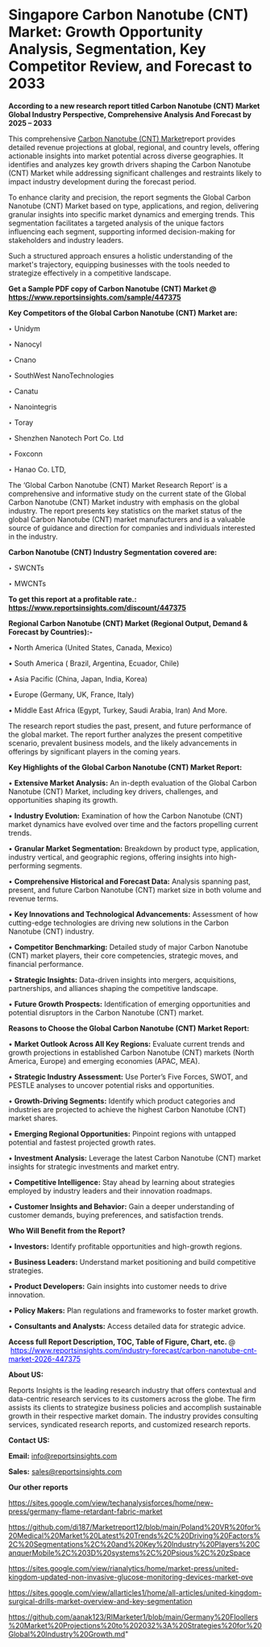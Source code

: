 # Singapore Carbon Nanotube (CNT) Market: Growth Opportunity Analysis, Segmentation, Key Competitor Review, and Forecast to 2033

<strong>According to a new research report titled Carbon Nanotube (CNT) Market Global Industry Perspective, Comprehensive Analysis And Forecast by 2025 – 2033</strong>

This comprehensive <a href=https://www.reportsinsights.com/sample/447375>Carbon Nanotube (CNT) Market</a>report provides detailed revenue projections at global, regional, and country levels, offering actionable insights into market potential across diverse geographies. It identifies and analyzes key growth drivers shaping the Carbon Nanotube (CNT) Market while addressing significant challenges and restraints likely to impact industry development during the forecast period.

To enhance clarity and precision, the report segments the Global Carbon Nanotube (CNT) Market based on type, applications, and region, delivering granular insights into specific market dynamics and emerging trends. This segmentation facilitates a targeted analysis of the unique factors influencing each segment, supporting informed decision-making for stakeholders and industry leaders.

Such a structured approach ensures a holistic understanding of the market's trajectory, equipping businesses with the tools needed to strategize effectively in a competitive landscape.

<strong>Get a Sample PDF copy of Carbon Nanotube (CNT) Market </strong><strong>@<a href=https://www.reportsinsights.com/sample/447375 style=color:#0000ff;> https://www.reportsinsights.com/sample/447375</a></strong></font>

<strong>Key Competitors of the Global Carbon Nanotube (CNT) Market are:</strong>

‣ Unidym

‣ Nanocyl

‣ Cnano

‣ SouthWest NanoTechnologies

‣ Canatu

‣ Nanointegris

‣ Toray

‣ Shenzhen Nanotech Port Co. Ltd

‣ Foxconn

‣ Hanao Co. LTD,

The ‘Global Carbon Nanotube (CNT) Market Research Report’ is a comprehensive and informative study on the current state of the Global Carbon Nanotube (CNT) Market industry with emphasis on the global industry. The report presents key statistics on the market status of the global Carbon Nanotube (CNT) market manufacturers and is a valuable source of guidance and direction for companies and individuals interested in the industry.

<strong>Carbon Nanotube (CNT) Industry Segmentation covered are:</strong>

‣ SWCNTs

‣ MWCNTs

<strong>To get this report at a profitable rate.: <a href=https://www.reportsinsights.com/discount/447375 style=color:#0000ff;>https://www.reportsinsights.com/discount/447375</a></strong></font>

<strong>Regional Carbon Nanotube (CNT) Market (Regional Output, Demand &amp; Forecast by Countries):-</strong>

• North America (United States, Canada, Mexico)

• South America ( Brazil, Argentina, Ecuador, Chile)

• Asia Pacific (China, Japan, India, Korea)

• Europe (Germany, UK, France, Italy)

• Middle East Africa (Egypt, Turkey, Saudi Arabia, Iran) And More.

The research report studies the past, present, and future performance of the global market. The report further analyzes the present competitive scenario, prevalent business models, and the likely advancements in offerings by significant players in the coming years.

<strong>Key Highlights of the Global Carbon Nanotube (CNT) Market Report:</strong>

• <strong>Extensive Market Analysis:</strong> An in-depth evaluation of the Global Carbon Nanotube (CNT) Market, including key drivers, challenges, and opportunities shaping its growth.

• <strong>Industry Evolution:</strong> Examination of how the Carbon Nanotube (CNT) market dynamics have evolved over time and the factors propelling current trends.

• <strong>Granular Market Segmentation:</strong> Breakdown by product type, application, industry vertical, and geographic regions, offering insights into high-performing segments.

• <strong>Comprehensive Historical and Forecast Data:</strong> Analysis spanning past, present, and future Carbon Nanotube (CNT) market size in both volume and revenue terms.

• <strong>Key Innovations and Technological Advancements:</strong> Assessment of how cutting-edge technologies are driving new solutions in the Carbon Nanotube (CNT) industry.

• <strong>Competitor Benchmarking:</strong> Detailed study of major Carbon Nanotube (CNT) market players, their core competencies, strategic moves, and financial performance.

• <strong>Strategic Insights:</strong> Data-driven insights into mergers, acquisitions, partnerships, and alliances shaping the competitive landscape.

• <strong>Future Growth Prospects:</strong> Identification of emerging opportunities and potential disruptors in the Carbon Nanotube (CNT) market.

<strong>Reasons to Choose the Global Carbon Nanotube (CNT) Market Report:</strong>

• <strong>Market Outlook Across All Key Regions:</strong> Evaluate current trends and growth projections in established Carbon Nanotube (CNT) markets (North America, Europe) and emerging economies (APAC, MEA).

• <strong>Strategic Industry Assessment:</strong> Use Porter’s Five Forces, SWOT, and PESTLE analyses to uncover potential risks and opportunities.

• <strong>Growth-Driving Segments:</strong> Identify which product categories and industries are projected to achieve the highest Carbon Nanotube (CNT) market shares.

• <strong>Emerging Regional Opportunities:</strong> Pinpoint regions with untapped potential and fastest projected growth rates.

• <strong>Investment Analysis:</strong> Leverage the latest Carbon Nanotube (CNT) market insights for strategic investments and market entry.

• <strong>Competitive Intelligence:</strong> Stay ahead by learning about strategies employed by industry leaders and their innovation roadmaps.

• <strong>Customer Insights and Behavior:</strong> Gain a deeper understanding of customer demands, buying preferences, and satisfaction trends.

<strong>Who Will Benefit from the Report?</strong>

• <strong>Investors:</strong> Identify profitable opportunities and high-growth regions.

• <strong>Business Leaders:</strong> Understand market positioning and build competitive strategies.

• <strong>Product Developers:</strong> Gain insights into customer needs to drive innovation.

• <strong>Policy Makers:</strong> Plan regulations and frameworks to foster market growth.

• <strong>Consultants and Analysts:</strong> Access detailed data for strategic advice.
</ul>
<strong>Access full Report Description, TOC, Table of Figure, Chart, etc. </strong>@  <a href=https://www.reportsinsights.com/industry-forecast/carbon-nanotube-cnt-market-2026-447375 style=color:#0000ff;>https://www.reportsinsights.com/industry-forecast/carbon-nanotube-cnt-market-2026-447375</a></font>

<strong><strong>About US</strong>:</strong>

Reports Insights is the leading research industry that offers contextual and data-centric research services to its customers across the globe. The firm assists its clients to strategize business policies and accomplish sustainable growth in their respective market domain. The industry provides consulting services, syndicated research reports, and customized research reports.

<strong>Contact US:</strong>

<p class=""""><b>Email:</b> <a href=mailto:info@reportsinsights.com>info@reportsinsights.com</a></p>
<p class=""""><b>Sales:</b> <a href=mailto:sales@reportsinsights.com>sales@reportsinsights.com</a></p>

<strong>Our other reports</strong>

<a href=https://sites.google.com/view/techanalysisforces/home/new-press/germany-flame-retardant-fabric-market>https://sites.google.com/view/techanalysisforces/home/new-press/germany-flame-retardant-fabric-market</a>

<a href=https://github.com/di187/Marketreport12/blob/main/Poland%20VR%20for%20Medical%20Market%20Latest%20Trends%2C%20Driving%20Factors%2C%20Segmentations%2C%20and%20Key%20Industry%20Players%20CanquerMobile%2C%203D%20systems%2C%20Psious%2C%20zSpace>https://github.com/di187/Marketreport12/blob/main/Poland%20VR%20for%20Medical%20Market%20Latest%20Trends%2C%20Driving%20Factors%2C%20Segmentations%2C%20and%20Key%20Industry%20Players%20CanquerMobile%2C%203D%20systems%2C%20Psious%2C%20zSpace</a>

<a href=https://sites.google.com/view/rianalytics/home/market-press/united-kingdom-updated-non-invasive-glucose-monitoring-devices-market-ove>https://sites.google.com/view/rianalytics/home/market-press/united-kingdom-updated-non-invasive-glucose-monitoring-devices-market-ove</a>

<a href=https://sites.google.com/view/allarticles1/home/all-articles/united-kingdom-surgical-drills-market-overview-and-key-segmentation>https://sites.google.com/view/allarticles1/home/all-articles/united-kingdom-surgical-drills-market-overview-and-key-segmentation</a>

<a href=https://github.com/aanak123/RIMarketer1/blob/main/Germany%20Floollers%20Market%20Projections%20to%202032%3A%20Strategies%20for%20Global%20Industry%20Growth.md>https://github.com/aanak123/RIMarketer1/blob/main/Germany%20Floollers%20Market%20Projections%20to%202032%3A%20Strategies%20for%20Global%20Industry%20Growth.md</a>"
